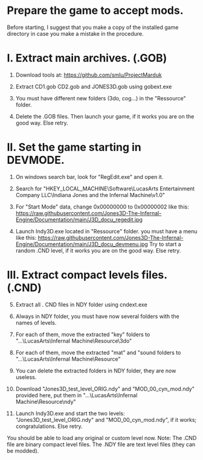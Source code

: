 # Prepare the game to accept mods.

Before starting, I suggest that you make a copy of the installed game directory in case you make a mistake in the procedure.


# I. Extract main archives. (.GOB)

1. Download tools at: https://github.com/smlu/ProjectMarduk

2. Extract CD1.gob CD2.gob and JONES3D.gob using gobext.exe

3. You must have different new folders (3do, cog...) in the "Ressource" folder.

4. Delete the .GOB files. Then launch your game, if it works you are on the good way. Else retry.

# II. Set the game starting in DEVMODE.

1. On windows search bar, look for "RegEdit.exe" and open it.

2. Search for "HKEY_LOCAL_MACHINE\Software\LucasArts Entertainment Company LLC\Indiana Jones and the Infernal Machine\v1.0"

3. For "Start Mode" data, change 0x00000000 to 0x00000002 like this: https://raw.githubusercontent.com/Jones3D-The-Infernal-Engine/Documentation/main/J3D_docu_regedit.jpg

4. Launch Indy3D.exe located in "Ressource" folder. you must have a menu like this: https://raw.githubusercontent.com/Jones3D-The-Infernal-Engine/Documentation/main/J3D_docu_devmenu.jpg Try to start a random .CND level, if it works you are on the good way. Else retry.

# III. Extract compact levels files. (.CND)

5. Extract all . CND files in NDY folder using cndext.exe

6. Always in NDY folder, you must have now several folders with the names of levels.

7. For each of them, move the extracted "key" folders to "...\LucasArts\Infernal Machine\Resource\3do\"

8. For each of them, move the extracted "mat" and "sound folders to "...\LucasArts\Infernal Machine\Resource\"

9. You can delete the extracted folders in NDY folder, they are now useless.

10. Download "Jones3D_test_level_ORIG.ndy" and "MOD_00_cyn_mod.ndy" provided here, put them in "...\LucasArts\Infernal Machine\Resource\ndy\"

11. Launch Indy3D.exe and start the two levels: "Jones3D_test_level_ORIG.ndy" and "MOD_00_cyn_mod.ndy", if it works; congratulations. Else retry.


You should be able to load any original or custom level now. Note: The .CND file are binary compact level files. The .NDY file are text level files (they can be modded).
